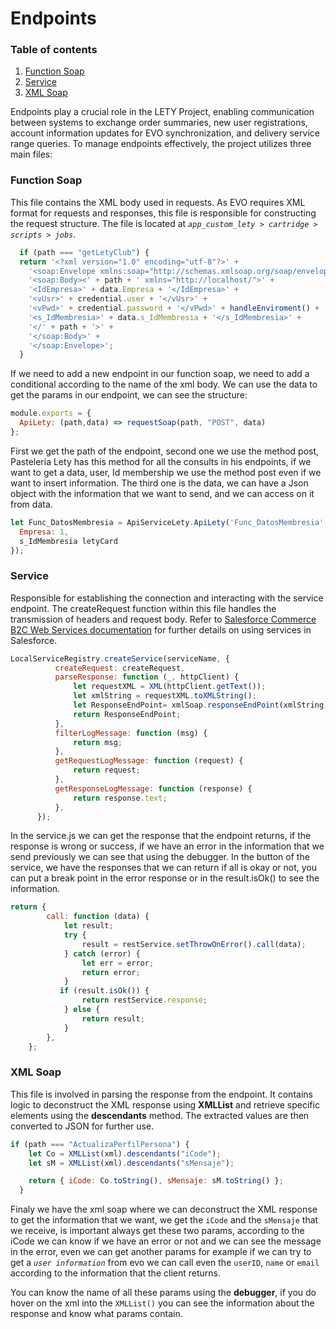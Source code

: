 # Endpoints #

### Table of contents ###

1. [Function Soap](#function-soap)
2. [Service](#service)
3. [XML Soap](#xml-soap)

Endpoints play a crucial role in the LETY Project, enabling communication between systems to exchange order summaries, new user registrations, account information updates for EVO synchronization, and delivery service range queries.
To manage endpoints effectively, the project utilizes three main files: 
  
  ### Function Soap ###
  This file contains the XML body used in requests. 
  As EVO requires XML format for requests and responses, this file is responsible for constructing the request structure. 
  The file is located at _`app_custom_lety > cartridge > scripts > jobs`_. 

  ```javascript
    if (path === "getLetyClub") {
    return '<?xml version="1.0" encoding="utf-8"?>' +
      '<soap:Envelope xmlns:soap="http://schemas.xmlsoap.org/soap/envelope/">' +
      '<soap:Body><' + path + ' xmlns="http://localhost/">' +
      '<IdEmpresa>' + data.Empresa + '</IdEmpresa>' +
      '<vUsr>' + credential.user + '</vUsr>' +
      '<vPwd>' + credential.password + '</vPwd>' + handleEnviroment() +
      '<s_IdMembresia>' + data.s_IdMembresia + '</s_IdMembresia>' +
      '</' + path + '>' +
      '</soap:Body>' +
      '</soap:Envelope>';
    }
  ```
  
  If we need to add a new endpoint in our function soap, we need to add a conditional according to the name of the xml body. We can use the data to get the params in our endpoint, we can see the structure:

  ```javascript
  module.exports = {
    ApiLety: (path,data) => requestSoap(path, "POST", data)
  };
  ```

  First we get the path of the endpoint, second one we use the method post, Pasteleria Lety has this method for all the consults in his endpoints, 
  if we want to get a data, user, Id membership we use the method post even if we want to insert information. The third one is the data, 
  we can have a Json object with the information that we want to send, and we can access on it from data.

  ```javascript
  let Func_DatosMembresia = ApiServiceLety.ApiLety('Func_DatosMembresia', {
    Empresa: 1,
    s_IdMembresia letyCard
  });
  ```

  ### Service ###
  Responsible for establishing the connection and interacting with the service endpoint. 
  The createRequest function within this file handles the transmission of headers and request body. 
  Refer to [Salesforce Commerce B2C Web Services documentation](https://developer.salesforce.com/docs/commerce/b2c-commerce/guide/b2c-webservices.html#create-a-service-instance) 
  for further details on using services in Salesforce. 

  ```javascript
  LocalServiceRegistry.createService(serviceName, {
            createRequest: createRequest,
            parseResponse: function (_, httpClient) {
                let requestXML = XML(httpClient.getText());
                let xmlString = requestXML.toXMLString();
                let ResponseEndPoint= xmlSoap.responseEndPoint(xmlString,pathJson);
                return ResponseEndPoint;
            },
            filterLogMessage: function (msg) {
                return msg;
            },
            getRequestLogMessage: function (request) {
                return request;
            },
            getResponseLogMessage: function (response) {
                return response.text;
            },
        });
  ```

In the service.js we can get the response that the endpoint returns, 
if the response is wrong or success, if we have an error in the information that we send previously we can see that using the debugger. 
In the button of the service, we have the responses that we can return if all is okay or not, you can put a break point in the error response or in the result.isOk() to see the information. 

```javascript
return {
        call: function (data) {
            let result;
            try {
                result = restService.setThrowOnError().call(data);
            } catch (error) {
                let err = error;
                return error;
            }
           if (result.isOk()) {
                return restService.response;
            } else {
                return result;
            }
        },
    };
```

### XML Soap ###

This file is involved in parsing the response from the endpoint. 
It contains logic to deconstruct the XML response using **XMLList** and retrieve specific elements using the **descendants** method. 
The extracted values are then converted to JSON for further use. 

```javascript
if (path === "ActualizaPerfilPersona") {
    let Co = XMLList(xml).descendants("iCode");
    let sM = XMLList(xml).descendants("sMensaje");

    return { iCode: Co.toString(), sMensaje: sM.toString() };
  }
```

Finaly we have the xml soap where we can deconstruct the XML response to get the information that we want, 
we get the `iCode` and the `sMensaje` that we receive, is important always get these two params, according to the iCode we can know if we have an error or not and we can see the message in the error, 
even we can get another params for example if we can try to get a _`user information`_ from evo we can call even the `userID`, `name` or `email` according to the information that the client returns. 

You can know the name of all these params using the **debugger**, if you do hover on the xml into the `XMLList()` you can see the information about the response and know what params contain.